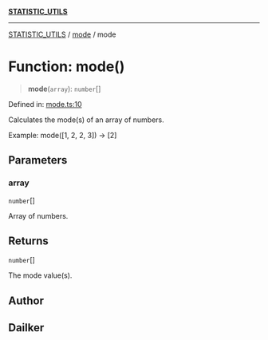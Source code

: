 [**STATISTIC_UTILS**](../../README.md)

***

[STATISTIC_UTILS](../../README.md) / [mode](../README.md) / mode

# Function: mode()

> **mode**(`array`): `number`[]

Defined in: [mode.ts:10](https://github.com/dailker/everyutil/blob/d12555c550c1d59295f536d15822ff0e97aceecb/src/statistic/mode.ts#L10)

Calculates the mode(s) of an array of numbers.

Example: mode([1, 2, 2, 3]) → [2]

## Parameters

### array

`number`[]

Array of numbers.

## Returns

`number`[]

The mode value(s).

## Author

## Dailker
